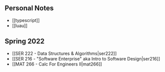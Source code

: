 
## Personal Notes

- [[typescript]]
- [[luau]]

## Spring 2022

- [[SER 222 - Data Structures & Algorithms|ser222]]
- [[SER 216 - "Software Enterprise" aka Intro to Software Design|ser216]]
- [[MAT 266 - Calc For Engineers II|mat266]]